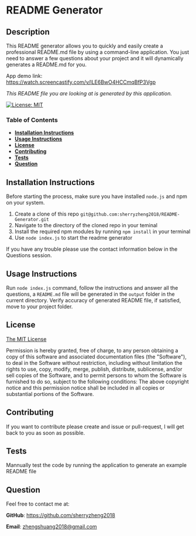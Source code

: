 # **README Generator**

## Description



This README generator allows you to quickly and easily create a professional README.md file by using a command-line application. You just need to answer a few questions about your project and it will dynamically generates a README.md for you. 

App demo link:  https://watch.screencastify.com/v/lLE6BwO4HCCmqBfP3Vgp

*This README file you are looking at is generated by this application.*



[![License: MIT](https://img.shields.io/badge/License-MIT-yellow.svg)](https://opensource.org/licenses/MIT)

### Table of Contents

- **[Installation Instructions](#installation-instructions)**<br>
- **[Usage Instructions](#usage-instructions)**<br>
- **[License](#license)**<br>
- **[Contributing](#contributing)**<br>
- **[Tests](#tests)**<br>
- **[Question](#questions)**<br>

## Installation Instructions

Before starting the process, make sure you have installed ``node.js`` and npm on your system.

1. Create a clone of this repo ``git@github.com:sherryzheng2018/README-Generator.git``
2. Navigate to the directory of the cloned repo in your teminal
3. Install the required npm modules by running ``npm install`` in your terminal
4. Use ```node index.js``` to start the readme generator

If you have any trouble please use the contact information below in the Questions session.

## Usage Instructions

Run ``node index.js`` command, follow the instructions and answer all the questions, a ``README.md`` file will be generated in the ``output`` folder in the current directory. Verify accuracy of generated README file, if satisfied, move to your project folder.

## License

[The MIT License](https://opensource.org/licenses/MIT)

Permission is hereby granted, free of charge, to any person obtaining a copy of this software and associated documentation files (the "Software"), to deal in the Software without restriction, including without limitation the rights to use, copy, modify, merge, publish, distribute, sublicense, and/or sell copies of the Software, and to permit persons to whom the Software is furnished to do so, subject to the following conditions: The above copyright notice and this permission notice shall be included in all copies or substantial portions of the Software.

## Contributing

If you want to contribute please create and issue or pull-request, I will get back to you as soon as possible.

## Tests

Mannually test the code by running the application to generate an example README file

## Question

Feel free to contact me at: 

**GitHub**: https://github.com/sherryzheng2018

**Email**: zhengshuang2018@gmail.com

